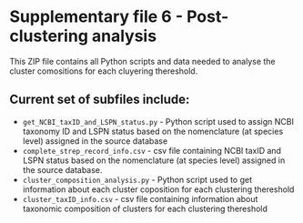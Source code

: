 # Supplementary file 6 - Post-clustering analysis

This ZIP file contains all Python scripts and data needed to analyse the cluster comositions for each cluyering thereshold. 

## Current set of subfiles include:


- `get_NCBI_taxID_and_LSPN_status.py` - Python script used to assign NCBI taxonomy ID and LSPN status based on the nomenclature (at species level) assigned in the source database
- `complete_strep_record_info.csv` - csv file containing NCBI taxID and LSPN status based on the nomenclature (at species level) assigned in the source database. 
- `cluster_composition_analysis.py` - Python script used to get information about each cluster coposition for each clustering thereshold
- `cluster_taxID_info.csv` - csv file containing information about taxonomic composition of clusters for each clustering thereshold


